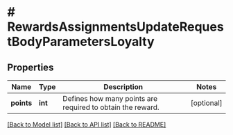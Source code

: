 # # RewardsAssignmentsUpdateRequestBodyParametersLoyalty

## Properties

Name | Type | Description | Notes
------------ | ------------- | ------------- | -------------
**points** | **int** | Defines how many points are required to obtain the reward. | [optional]

[[Back to Model list]](../../README.md#models) [[Back to API list]](../../README.md#endpoints) [[Back to README]](../../README.md)
